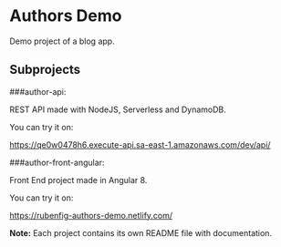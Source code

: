 # Authors Demo

Demo project of a blog app.


## Subprojects

###author-api: 

REST API made with NodeJS, Serverless and DynamoDB.

You can try it on: 

https://qe0w0478h6.execute-api.sa-east-1.amazonaws.com/dev/api/

###author-front-angular: 

Front End project made in Angular 8.

You can try it on: 

https://rubenfig-authors-demo.netlify.com/

**Note:** Each project contains its own README file with documentation. 



